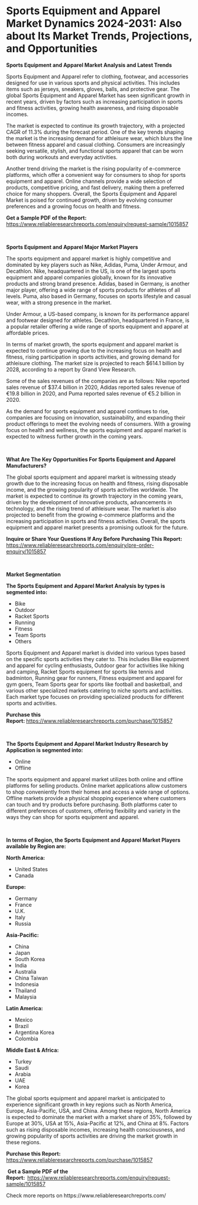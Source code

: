 <p><h1>Sports Equipment and Apparel Market Dynamics 2024-2031: Also about Its Market Trends, Projections, and Opportunities</h1></p><p><strong>Sports Equipment and Apparel Market Analysis and Latest Trends</strong></p>
<p><p>Sports Equipment and Apparel refer to clothing, footwear, and accessories designed for use in various sports and physical activities. This includes items such as jerseys, sneakers, gloves, balls, and protective gear. The global Sports Equipment and Apparel Market has seen significant growth in recent years, driven by factors such as increasing participation in sports and fitness activities, growing health awareness, and rising disposable incomes.</p><p>The market is expected to continue its growth trajectory, with a projected CAGR of 11.3% during the forecast period. One of the key trends shaping the market is the increasing demand for athleisure wear, which blurs the line between fitness apparel and casual clothing. Consumers are increasingly seeking versatile, stylish, and functional sports apparel that can be worn both during workouts and everyday activities.</p><p>Another trend driving the market is the rising popularity of e-commerce platforms, which offer a convenient way for consumers to shop for sports equipment and apparel. Online channels provide a wide selection of products, competitive pricing, and fast delivery, making them a preferred choice for many shoppers. Overall, the Sports Equipment and Apparel Market is poised for continued growth, driven by evolving consumer preferences and a growing focus on health and fitness.</p></p>
<p><strong>Get a Sample PDF of the Report:&nbsp;</strong> <a href="https://www.reliableresearchreports.com/enquiry/request-sample/1015857">https://www.reliableresearchreports.com/enquiry/request-sample/1015857</a></p>
<p>&nbsp;</p>
<p><strong>Sports Equipment and Apparel Major Market Players</strong></p>
<p><p>The sports equipment and apparel market is highly competitive and dominated by key players such as Nike, Adidas, Puma, Under Armour, and Decathlon. Nike, headquartered in the US, is one of the largest sports equipment and apparel companies globally, known for its innovative products and strong brand presence. Adidas, based in Germany, is another major player, offering a wide range of sports products for athletes of all levels. Puma, also based in Germany, focuses on sports lifestyle and casual wear, with a strong presence in the market.</p><p>Under Armour, a US-based company, is known for its performance apparel and footwear designed for athletes. Decathlon, headquartered in France, is a popular retailer offering a wide range of sports equipment and apparel at affordable prices.</p><p>In terms of market growth, the sports equipment and apparel market is expected to continue growing due to the increasing focus on health and fitness, rising participation in sports activities, and growing demand for athleisure clothing. The market size is projected to reach $614.1 billion by 2028, according to a report by Grand View Research.</p><p>Some of the sales revenues of the companies are as follows: Nike reported sales revenue of $37.4 billion in 2020, Adidas reported sales revenue of €19.8 billion in 2020, and Puma reported sales revenue of €5.2 billion in 2020.</p><p>As the demand for sports equipment and apparel continues to rise, companies are focusing on innovation, sustainability, and expanding their product offerings to meet the evolving needs of consumers. With a growing focus on health and wellness, the sports equipment and apparel market is expected to witness further growth in the coming years.</p></p>
<p>&nbsp;</p>
<p><strong>What Are The Key Opportunities For Sports Equipment and Apparel Manufacturers?</strong></p>
<p><p>The global sports equipment and apparel market is witnessing steady growth due to the increasing focus on health and fitness, rising disposable income, and the growing popularity of sports activities worldwide. The market is expected to continue its growth trajectory in the coming years, driven by the development of innovative products, advancements in technology, and the rising trend of athleisure wear. The market is also projected to benefit from the growing e-commerce platforms and the increasing participation in sports and fitness activities. Overall, the sports equipment and apparel market presents a promising outlook for the future.</p></p>
<p><strong>Inquire or Share Your Questions If Any Before Purchasing This Report:</strong> <a href="https://www.reliableresearchreports.com/enquiry/pre-order-enquiry/1015857">https://www.reliableresearchreports.com/enquiry/pre-order-enquiry/1015857</a></p>
<p>&nbsp;</p>
<p><strong>Market Segmentation</strong></p>
<p><strong>The Sports Equipment and Apparel Market Analysis by types is segmented into:</strong></p>
<p><ul><li>Bike</li><li>Outdoor</li><li>Racket Sports</li><li>Running</li><li>Fitness</li><li>Team Sports</li><li>Others</li></ul></p>
<p><p>Sports Equipment and Apparel market is divided into various types based on the specific sports activities they cater to. This includes Bike equipment and apparel for cycling enthusiasts, Outdoor gear for activities like hiking and camping, Racket Sports equipment for sports like tennis and badminton, Running gear for runners, Fitness equipment and apparel for gym goers, Team Sports gear for sports like football and basketball, and various other specialized markets catering to niche sports and activities. Each market type focuses on providing specialized products for different sports and activities.</p></p>
<p><strong>Purchase this Report:&nbsp;</strong><a href="https://www.reliableresearchreports.com/purchase/1015857">https://www.reliableresearchreports.com/purchase/1015857</a></p>
<p>&nbsp;</p>
<p><strong>The Sports Equipment and Apparel Market Industry Research by Application is segmented into:</strong></p>
<p><ul><li>Online</li><li>Offline</li></ul></p>
<p><p>The sports equipment and apparel market utilizes both online and offline platforms for selling products. Online market applications allow customers to shop conveniently from their homes and access a wide range of options. Offline markets provide a physical shopping experience where customers can touch and try products before purchasing. Both platforms cater to different preferences of customers, offering flexibility and variety in the ways they can shop for sports equipment and apparel.</p></p>
<p>&nbsp;</p>
<p><strong>In terms of Region, the Sports Equipment and Apparel Market Players available by Region are:</strong></p>
<p>
    <p> <strong> North America: </strong>
        <ul>
            <li>United States</li>
            <li>Canada</li>
        </ul>
        </p> 
    <p> <strong> Europe: </strong>
        <ul>
            <li>Germany</li>
            <li>France</li>
            <li>U.K.</li>
            <li>Italy</li>
            <li>Russia</li>
        </ul>
        </p> 
    <p> <strong> Asia-Pacific: </strong>
        <ul>
            <li>China</li>
            <li>Japan</li>
            <li>South Korea</li>
            <li>India</li>
            <li>Australia</li>
            <li>China Taiwan</li>
            <li>Indonesia</li>
            <li>Thailand</li>
            <li>Malaysia</li>
        </ul>
        </p> 
    <p> <strong> Latin America: </strong>
        <ul>
            <li>Mexico</li>
            <li>Brazil</li>
            <li>Argentina Korea</li>
            <li>Colombia</li>
        </ul>
        </p> 
    <p> <strong> Middle East & Africa: </strong>
        <ul>
            <li>Turkey</li>
            <li>Saudi</li>
            <li>Arabia</li>
            <li>UAE</li>
            <li>Korea</li>
        </ul>
    </p>
    </p>
<p><p>The global sports equipment and apparel market is anticipated to experience significant growth in key regions such as North America, Europe, Asia-Pacific, USA, and China. Among these regions, North America is expected to dominate the market with a market share of 35%, followed by Europe at 30%, USA at 15%, Asia-Pacific at 12%, and China at 8%. Factors such as rising disposable incomes, increasing health consciousness, and growing popularity of sports activities are driving the market growth in these regions.</p></p>
<p><strong>Purchase this Report: </strong><a href="https://www.reliableresearchreports.com/purchase/1015857">https://www.reliableresearchreports.com/purchase/1015857</a></p>
<p>&nbsp;<strong>Get a Sample PDF of the Report:&nbsp;&nbsp;</strong><a href="https://www.reliableresearchreports.com/enquiry/request-sample/1015857">https://www.reliableresearchreports.com/enquiry/request-sample/1015857</a></p>
<p><strong></strong></p>
<p>Check more reports on https://www.reliableresearchreports.com/</p>